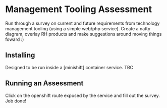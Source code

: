 # Management Tooling Assessment
Run through a survey on current and future requirements from technology management tooling (using a simple web/php service).
Create a natty diagram, overlay RH products and make suggestions around moving things foward :)

## Installing

Designed to be run inside a [minishift] container service. TBC

## Running an Assessment
Click on the openshift route exposed by the service and fill out the survey. Job done!
